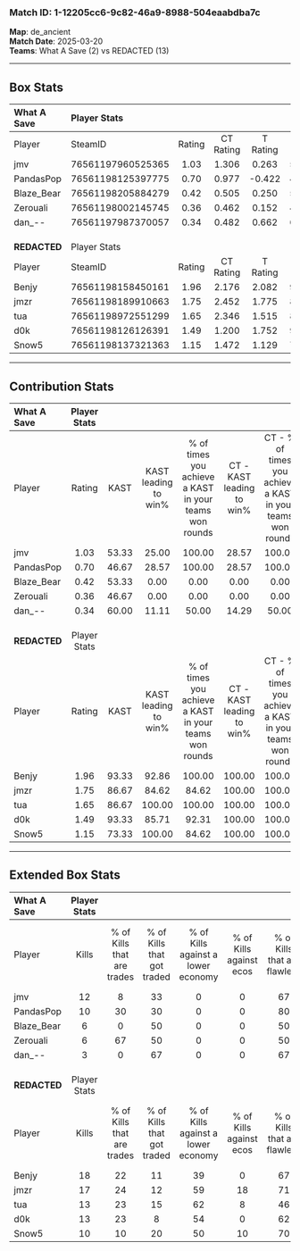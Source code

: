 ### Match ID: 1-12205cc6-9c82-46a9-8988-504eaabdba7c  
**Map**: de_ancient  
**Match Date**: 2025-03-20  
**Teams**: What A Save (2) vs REDACTED (13)  

---  

## Box Stats  

| **What A Save** | Player Stats      |        |           |          |       |       |       |         |        |      |     |
| :- | :- | :-: | :-: | :-: | :-: | :-: | :-: | :-: | :-: | :-: | :-: |
| Player          | SteamID           | Rating | CT Rating | T Rating | KAST  |  ADR  | Kills | Assists | Deaths | K/D  | HS% |
| jmv             | 76561197960525365 |  1.03  |   1.306   |  0.263   | 53.33 | 105.9 |  12   |    1    |   13   | 0.92 | 25  |
| PandasPop       | 76561198125397775 |  0.70  |   0.977   |  -0.422  | 46.67 | 65.4  |  10   |    1    |   14   | 0.71 | 30  |
| Blaze_Bear      | 76561198205884279 |  0.42  |   0.505   |  0.250   | 53.33 | 46.2  |   6   |    1    |   15   | 0.40 | 33  |
| Zerouali        | 76561198002145745 |  0.36  |   0.462   |  0.152   | 46.67 | 46.8  |   6   |    0    |   15   | 0.40 | 50  |
| dan_--          | 76561197987370057 |  0.34  |   0.482   |  0.662   | 60.00 | 40.5  |   3   |    5    |   14   | 0.21 | 66  |
|                 |                   |        |           |          |       |       |       |         |        |      |     |
|                 |                   |        |           |          |       |       |       |         |        |      |     |
|                 |                   |        |           |          |       |       |       |         |        |      |     |
| **REDACTED**    | Player Stats      |        |           |          |       |       |       |         |        |      |     |
| Player          | SteamID           | Rating | CT Rating | T Rating | KAST  |  ADR  | Kills | Assists | Deaths | K/D  | HS% |
| Benjy           | 76561198158450161 |  1.96  |   2.176   |  2.082   | 93.33 | 118.5 |  18   |    7    |   7    | 2.57 | 72  |
| jmzr            | 76561198189910663 |  1.75  |   2.452   |  1.775   | 86.67 | 114.3 |  17   |    4    |   9    | 1.89 | 58  |
| tua             | 76561198972551299 |  1.65  |   2.346   |  1.515   | 86.67 | 102.3 |  13   |    8    |   5    | 2.60 | 23  |
| d0k             | 76561198126126391 |  1.49  |   1.200   |  1.752   | 93.33 | 74.3  |  13   |    2    |   7    | 1.86 | 15  |
| Snow5           | 76561198137321363 |  1.15  |   1.472   |  1.129   | 73.33 | 81.2  |  10   |    6    |   9    | 1.11 | 50  |
---  

## Contribution Stats  

| **What A Save** | Player Stats |       |                      |                                                        |                           |                                                             |                          |                                                            |
| :- | :-: | :-: | :-: | :-: | :-: | :-: | :-: | :-: |
| Player          |    Rating    | KAST  | KAST leading to win% | % of times you achieve a KAST in your teams won rounds | CT - KAST leading to win% | CT - % of times you achieve a KAST in your teams won rounds | T - KAST leading to win% | T - % of times you achieve a KAST in your teams won rounds |
| jmv             |     1.03     | 53.33 |        25.00         |                         100.00                         |           28.57           |                           100.00                            |           0.00           |                            0.00                            |
| PandasPop       |     0.70     | 46.67 |        28.57         |                         100.00                         |           28.57           |                           100.00                            |           0.00           |                            0.00                            |
| Blaze_Bear      |     0.42     | 53.33 |         0.00         |                          0.00                          |           0.00            |                            0.00                             |           0.00           |                            0.00                            |
| Zerouali        |     0.36     | 46.67 |         0.00         |                          0.00                          |           0.00            |                            0.00                             |           0.00           |                            0.00                            |
| dan_--          |     0.34     | 60.00 |        11.11         |                         50.00                          |           14.29           |                            50.00                            |           0.00           |                            0.00                            |
|                 |              |       |                      |                                                        |                           |                                                             |                          |                                                            |
|                 |              |       |                      |                                                        |                           |                                                             |                          |                                                            |
|                 |              |       |                      |                                                        |                           |                                                             |                          |                                                            |
| **REDACTED**    | Player Stats |       |                      |                                                        |                           |                                                             |                          |                                                            |
| Player          |    Rating    | KAST  | KAST leading to win% | % of times you achieve a KAST in your teams won rounds | CT - KAST leading to win% | CT - % of times you achieve a KAST in your teams won rounds | T - KAST leading to win% | T - % of times you achieve a KAST in your teams won rounds |
| Benjy           |     1.96     | 93.33 |        92.86         |                         100.00                         |          100.00           |                           100.00                            |          90.91           |                           100.00                           |
| jmzr            |     1.75     | 86.67 |        84.62         |                         84.62                          |          100.00           |                           100.00                            |          80.00           |                           80.00                            |
| tua             |     1.65     | 86.67 |        100.00        |                         100.00                         |          100.00           |                           100.00                            |          100.00          |                           100.00                           |
| d0k             |     1.49     | 93.33 |        85.71         |                         92.31                          |          100.00           |                           100.00                            |          81.82           |                           90.00                            |
| Snow5           |     1.15     | 73.33 |        100.00        |                         84.62                          |          100.00           |                           100.00                            |          100.00          |                           80.00                            |
---  

## Extended Box Stats  

| **What A Save** | Player Stats |                            |                            |                                    |                         |                              |                                 |        |                             |                                     |                          |                               |                            |
| :- | :-: | :-: | :-: | :-: | :-: | :-: | :-: | :-: | :-: | :-: | :-: | :-: | :-: |
| Player          |    Kills     | % of Kills that are trades | % of Kills that got traded | % of Kills against a lower economy | % of Kills against ecos | % of Kills that are flawless | % of Kills that are close duels | Deaths | % of Deaths that get traded | % of Deaths against a lower economy | % of Deaths against ecos | % of Deaths that are flawless | % of Deaths that are close |
| jmv             |      12      |             8              |             33             |                 0                  |            0            |              67              |                0                |   13   |             15              |                  0                  |            0             |              54               |             15             |
| PandasPop       |      10      |             30             |             30             |                 0                  |            0            |              80              |               10                |   14   |              0              |                  0                  |            0             |              71               |             0              |
| Blaze_Bear      |      6       |             0              |             50             |                 0                  |            0            |              50              |                0                |   15   |              7              |                  0                  |            0             |              80               |             7              |
| Zerouali        |      6       |             67             |             50             |                 0                  |            0            |              50              |                0                |   15   |              7              |                  0                  |            0             |              67               |             7              |
| dan_--          |      3       |             0              |             67             |                 0                  |            0            |              67              |                0                |   14   |             36              |                  0                  |            0             |              43               |             0              |
|                 |              |                            |                            |                                    |                         |                              |                                 |        |                             |                                     |                          |                               |                            |
|                 |              |                            |                            |                                    |                         |                              |                                 |        |                             |                                     |                          |                               |                            |
|                 |              |                            |                            |                                    |                         |                              |                                 |        |                             |                                     |                          |                               |                            |
| **REDACTED**    | Player Stats |                            |                            |                                    |                         |                              |                                 |        |                             |                                     |                          |                               |                            |
| Player          |    Kills     | % of Kills that are trades | % of Kills that got traded | % of Kills against a lower economy | % of Kills against ecos | % of Kills that are flawless | % of Kills that are close duels | Deaths | % of Deaths that get traded | % of Deaths against a lower economy | % of Deaths against ecos | % of Deaths that are flawless | % of Deaths that are close |
| Benjy           |      18      |             22             |             11             |                 39                 |            0            |              67              |                0                |   7    |             57              |                 57                  |            0             |              71               |             0              |
| jmzr            |      17      |             24             |             12             |                 59                 |           18            |              71              |                0                |   9    |             44              |                 67                  |            11            |              78               |             0              |
| tua             |      13      |             23             |             15             |                 62                 |            8            |              46              |               15                |   5    |             20              |                 80                  |            20            |              60               |             0              |
| d0k             |      13      |             23             |             8              |                 54                 |            0            |              62              |                8                |   7    |             71              |                 29                  |            0             |              86               |             0              |
| Snow5           |      10      |             10             |             20             |                 50                 |           10            |              70              |               10                |   9    |             11              |                 44                  |            0             |              44               |             11             |

